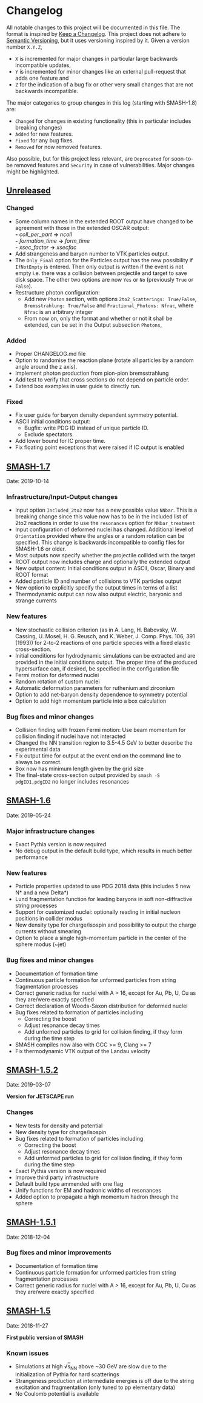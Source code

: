 # Changelog

All notable changes to this project will be documented in this file. The format is inspired by [Keep a Changelog](https://keepachangelog.com/en/1.0.0/). This project does not adhere to [Semantic Versioning](https://semver.org/spec/v2.0.0.html), but it uses versioning inspired by it. Given a version number `X.Y.Z`,

* `X` is incremented for major changes in particular large backwards incompatible updates,
* `Y` is incremented for minor changes like an external pull-request that adds one feature and
* `Z` for the indication of a bug fix or other very small changes that are not backwards incompatible.

The major categories to group changes in this log (starting with SMASH-1.8) are:

* `Changed` for changes in existing functionality (this in particular includes breaking changes)
* `Added` for new features.
* `Fixed` for any bug fixes.
* `Removed` for now removed features.

Also possible, but for this project less relevant, are `Deprecated` for soon-to-be removed features and `Security` in case of vulnerabilities. Major changes might be highlighted.


## [Unreleased](https://github.com/smash-transport/smash-devel/compare/SMASH-1.7...HEAD)

### Changed
* Some column names in the extended ROOT output have changed to be agreement with those in the extended OSCAR output: <br> **-** *coll_per_part* **->** *ncoll* <br> **-** *formation_time* **->** *form_time* <br> **-** *xsec_factor* **->** *xsecfac*
* Add strangeness and baryon number to VTK particles output.
* The `Only_Final` option for the Particles output has the new possibility if `IfNotEmpty` is entered. Then only output is written if the event is not empty i.e. there was a collision between projectile and target to save disk space. The other two options are now `Yes` or `No` (previously `True` or `False`).
* Restructure photon configuration:
  * Add new `Photon` section, with options `2to2_Scatterings: True/False`, `Bremsstrahlung: True/False` and `Fractional_Photons: Nfrac`, where `Nfrac` is an arbitrary integer
  * From now on, only the format and whether or not it shall be extended, can be set in the Output subsection `Photons`,

### Added
* Proper CHANGELOG.md file
* Option to randomise the reaction plane (rotate all particles by a random angle around the z axis).
* Implement photon production from pion-pion bremsstrahlung
* Add test to verify that cross sections do not depend on particle order.
* Extend box examples in user guide to directly run.

### Fixed
* Fix user guide for baryon density dependent symmetry potential.
* ASCII initial conditions output:
  * Bugfix: write PDG ID instead of unique particle ID.
  * Exclude spectators.
* Add lower bound for IC proper time.
* Fix floating point exceptions that were raised if IC output is enabled


## [SMASH-1.7](https://github.com/smash-transport/smash/compare/SMASH-1.6...SMASH-1.7)
Date: 2019-10-14

### Infrastructure/Input-Output changes
- Input option `Included_2to2` now has a new possible value `NNbar`. This is a breaking change since this value now has to be in the included list of 2to2 reactions in order to use the `resonances` option for `NNbar_treatment`
- Input configuration of deformed nuclei has changed. Additional level of `Orientation` provided where the angles or a random rotation can be specified. This change is backwards incompatible to config files for SMASH-1.6 or older.
- Most outputs now specify whether the projectile collided with the target
- ROOT output now includes charge and optionally the extended output
- New output content: Initial conditions output in ASCII, Oscar, Binary and ROOT format
- Added particle ID and number of collisions to VTK particles output
- New option to explicitly specify the output times in terms of a list
- Thermodynamic output can now also output electric, baryonic and strange currents

### New features
- New stochastic collision criterion (as in A. Lang, H. Babovsky, W. Cassing, U. Mosel, H. G. Reusch, and K. Weber, J. Comp. Phys. 106, 391 (1993)) for 2-to-2 reactions of one particle species with a fixed elastic cross-section.
- Initial conditions for hydrodynamic simulations can be extracted and are provided in the initial conditions output. The proper time of the produced hypersurface can, if desired, be specified in the configuration file
- Fermi motion for deformed nuclei
- Random rotation of custom nuclei
- Automatic deformation parameters for ruthenium and zirconium
- Option to add net-baryon density dependence to symmetry potential
- Option to add high momentum particle into a box calculation

### Bug fixes and minor changes
- Collision finding with frozen Fermi motion: Use beam momentum for collision finding if nuclei have not interacted
- Changed the NN transition region to 3.5-4.5 GeV to better describe the experimental data
- Fix output time for output at the event end on the command line to always be correct.
- Box now has minimum length given by the grid size
- The final-state cross-section output provided by `smash -S pdgID1,pdgID2` no longer includes resonances


## [SMASH-1.6](https://github.com/smash-transport/smash/compare/SMASH-1.5.2...SMASH-1.6)
Date: 2019-05-24

### Major infrastructure changes
- Exact Pythia version is now required
- No debug output in the default build type, which results in much better performance

### New features
- Particle properties updated to use PDG 2018 data (this includes 5 new N* and a new Delta*)
- Lund fragmentation function for leading baryons in soft non-diffractive string processes
- Support for customized nuclei: optionally reading in initial nucleon positions in collider modus
- New density type for charge/isospin and possibility to output the charge currents without smearing
- Option to place a single high-momentum particle in the center of the sphere modus (~jet)

### Bug fixes and minor changes
- Documentation of formation time
- Continuous particle formation for unformed particles from string
fragmentation processes
- Correct generic radius for nuclei with A > 16, except for Au, Pb, U, Cu as they are/were exactly specified
- Correct declaration of Woods-Saxon distribution for deformed nuclei
- Bug fixes related to formation of particles including
  - Correcting the boost
  - Adjust resonance decay times
  - Add unformed particles to grid for collision finding, if they form during the time step
- SMASH compiles now also with GCC >= 9, Clang >= 7
- Fix thermodynamic VTK output of the Landau velocity


## [SMASH-1.5.2](https://github.com/smash-transport/smash/compare/SMASH-1.5.1...SMASH-1.5.2)
Date: 2019-03-07

**Version for JETSCAPE run**

### Changes
- New tests for density and potential
- New density type for charge/isospin
- Bug fixes related to formation of particles including
    - Correcting the boost
    - Adjust resonance decay times
    - Add unformed particles to grid for collision finding,
    if they form during the time step
- Exact Pythia version is now required
- Improve third party infrastructure
- Default build type ammended with one flag
- Unify functions for EM and hadronic widths of resonances
- Added option to propagate a high momentum hadron through the sphere


## [SMASH-1.5.1](https://github.com/smash-transport/smash/compare/SMASH-1.5...SMASH-1.5.1)
Date: 2018-12-04

### Bug fixes and minor improvements
- Documentation of formation time
- Continuous particle formation for unformed particles from string
fragmentation processes
- Correct generic radius for nuclei with A > 16, except for Au, Pb, U, Cu as they are/were exactly specified


## [SMASH-1.5](https://github.com/smash-transport/smash/releases/tag/SMASH-1.5)
Date: 2018-11-27

**First public version of SMASH**

### Known issues
- Simulations at high &radic;<span style="text-decoration: overline">s</span><sub>NN</sub> above ~30 GeV are slow due to the initialization of Pythia for hard scatterings
- Strangeness production at intermediate energies is off due to the string excitation and fragmentation (only tuned to pp elementary data)
- No Coulomb potential is available
